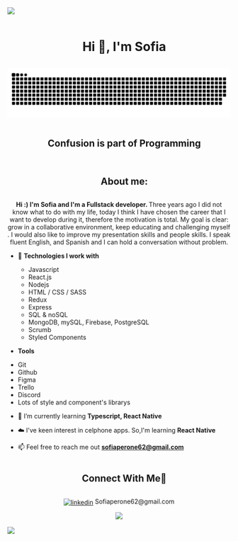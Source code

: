 <!--horizontal divider(gradiant)-->
<img src="https://user-images.githubusercontent.com/73097560/115834477-dbab4500-a447-11eb-908a-139a6edaec5c.gif">

<!--h1 without bottom border-->
<div id="user-content-toc">
  <ul align="center">
    <summary><h1 style="display: inline-block">Hi 👋, I'm Sofia </h1></summary>
  </ul>
</div>


<!--- snake -->
<div align="center">
  <img  src="https://github.com/1999AZZAR/1999AZZAR/blob/main/resources/img/grid-snake.svg"
       alt="snake" /></a>
</div>


<!--h2 without bottom border-->
<div id="user-content-toc">
  <ul align="center">
    <summary><h2 style="display: inline-block">Confusion is part of Programming</h2></summary>
  </ul>
</div>

<!--h1 without bottom border-->
<div id="user-content-toc">
  <ul align="center">
    <summary><h2 style="display: inline-block">About me: </h2></summary>
  </ul>
</div>
<p align="center">
  <b> Hi :) I'm Sofia and I'm a Fullstack developer. </b>
Three years ago I did not know what to do with my life, today I think I have chosen the career that I want to develop during it, therefore the motivation is total.
My goal is clear: grow in a collaborative environment, keep educating and challenging myself . I would also like to improve my presentation skills and people skills.
I speak fluent English, and Spanish and I can hold a conversation without problem.
</p>


<!--Intro start-->
- 🔭 **Technologies I work with**
  <ul>
  <li>Javascript</li>
  <li>React.js</li>
  <li>Nodejs</li>
  <li>HTML / CSS / SASS</li>
  <li>Redux</li>
  <li>Express</li>
  <li>SQL & noSQL</li>
  <li>MongoDB, mySQL, Firebase, PostgreSQL</li>
  <li>Scrumb</li>
  <li>Styled Components</li>
  </ul>
 
 - <ToolsIcon size={24} /> **Tools**
  <ul>
  <li>Git</li>
  <li>Github</li>
  <li>Figma</li>
  <li>Trello</li>
  <li>Discord</li>
  <li>Lots of style and component's librarys</li>
  </ul>

- 🌱 I’m currently learning **Typescript, React Native**

- ☁️ I've keen interest in celphone apps. So,I'm learning **React Native**

- 📫 Feel free to reach me out **sofiaperone62@gmail.com**

<!--Intro end-->




<!-- Connect with me -->
<!--h2 without bottom border-->
<div id="user-content-toc">
  <ul align="center">
    <summary><h2 style="display: inline-block">Connect With Me🤝</h2></summary>
  </ul>
</div>

<!--icons and links-->
<p align="center">
<a href="https://www.linkedin.com/in/sofia-perone/" target="blank"><img align="center" src="https://user-images.githubusercontent.com/88904952/234979284-68c11d7f-1acc-4f0c-ac78-044e1037d7b0.png" alt="linkedin" height="50" width="50" /></a>
  <a target="blank">Sofiaperone62@gmail.com</a>


  
</p>


<!--profile visit count-->
<div align="center">
  
[![](https://visitcount.itsvg.in/api?id=1010nishant&icon=3&color=6)](https://visitcount.itsvg.in)
  
</div>

<!--horizontal divider(gradiant)-->
<img src="https://user-images.githubusercontent.com/73097560/115834477-dbab4500-a447-11eb-908a-139a6edaec5c.gif">
